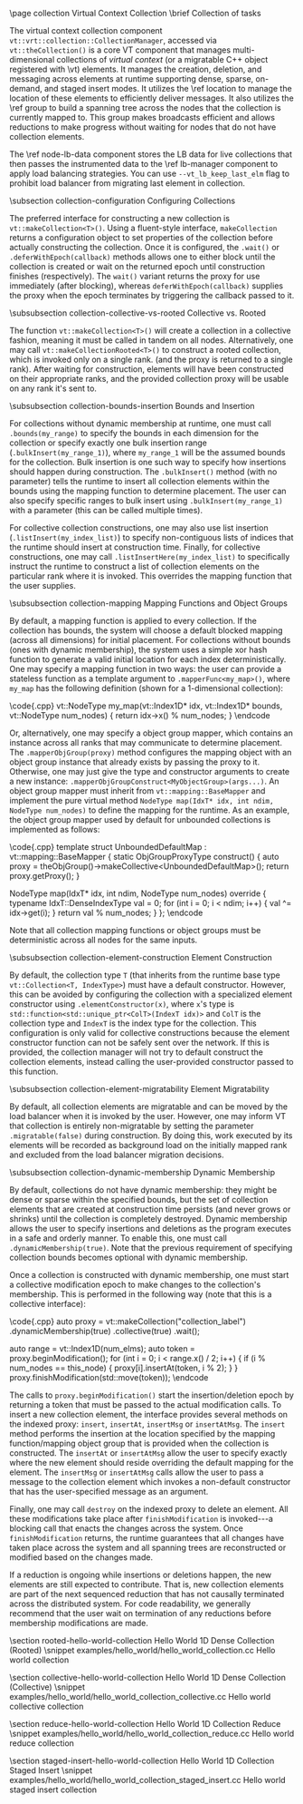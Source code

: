 \page collection Virtual Context Collection
\brief Collection of tasks

The virtual context collection component
`vt::vrt::collection::CollectionManager`, accessed via `vt::theCollection()` is
a core VT component that manages multi-dimensional collections of *virtual
context* (or a migratable C++ object registered with \vt) elements. It manages
the creation, deletion, and messaging across elements at runtime supporting
dense, sparse, on-demand, and staged insert modes. It utilizes the \ref
location to manage the location of these elements to efficiently deliver
messages. It also utilizes the \ref group to build a spanning tree across
the nodes that the collection is currently mapped to. This group makes
broadcasts efficient and allows reductions to make progress without waiting for
nodes that do not have collection elements.

The \ref node-lb-data component stores the LB data for live collections that
then passes the instrumented data to the \ref lb-manager component to apply load
balancing strategies. You can use `--vt_lb_keep_last_elm` flag to prohibit load
balancer from migrating last element in collection.

\subsection collection-configuration Configuring Collections

The preferred interface for constructing a new collection is
`vt::makeCollection<T>()`. Using a fluent-style interface, `makeCollection`
returns a configuration object to set properties of the collection before
actually constructing the collection. Once it is configured, the `.wait()` or
`.deferWithEpoch(callback)` methods allows one to either block until the
collection is created or wait on the returned epoch until construction finishes
(respectively). The `wait()` variant returns the proxy for use immediately
(after blocking), whereas `deferWithEpoch(callback)` supplies the proxy when the
epoch terminates by triggering the callback passed to it.

\subsubsection collection-collective-vs-rooted Collective vs. Rooted

The function `vt::makeCollection<T>()` will create a collection in a collective
fashion, meaning it must be called in tandem on all nodes. Alternatively, one
may call `vt::makeCollectionRooted<T>()` to construct a rooted collection, which
is invoked only on a single rank. (and the proxy is returned to a single
rank). After waiting for construction, elements will have been constructed on
their appropriate ranks, and the provided collection proxy will be usable on any
rank it's sent to.

\subsubsection collection-bounds-insertion Bounds and Insertion

For collections without dynamic membership at runtime, one must call
`.bounds(my_range)` to specify the bounds in each dimension for the collection
or specify exactly one bulk insertion range (`.bulkInsert(my_range_1)`), where
`my_range_1` will be the assumed bounds for the collection. Bulk insertion is
one such way to specify how insertions should happen during construction. The
`.bulkInsert()` method (with no parameter) tells the runtime to insert all
collection elements within the bounds using the mapping function to determine
placement. The user can also specify specific ranges to bulk insert using
`.bulkInsert(my_range_1)` with a parameter (this can be called multiple
times).

For collective collection constructions, one may also use list insertion
(`.listInsert(my_index_list)`) to specify non-contiguous lists of indices that
the runtime should insert at construction time. Finally, for collective
constructions, one may call `.listInsertHere(my_index_list)` to specifically
instruct the runtime to construct a list of collection elements on the
particular rank where it is invoked. This overrides the mapping function that the
user supplies.

\subsubsection collection-mapping Mapping Functions and Object Groups

By default, a mapping function is applied to every collection. If the collection
has bounds, the system will choose a default blocked mapping (across all
dimensions) for initial placement. For collections without bounds (ones with
dynamic membership), the system uses a simple xor hash function to generate a
valid initial location for each index deterministically. One may specify a
mapping function in two ways: the user can provide a stateless function as a
template argument to `.mapperFunc<my_map>()`, where `my_map` has the following
definition (shown for a 1-dimensional collection):

\code{.cpp}
vt::NodeType my_map(vt::Index1D* idx, vt::Index1D* bounds, vt::NodeType num_nodes) {
  return idx->x() % num_nodes;
}
\endcode

Or, alternatively, one may specify a object group mapper, which contains an
instance across all ranks that may communicate to determine placement. The
`.mapperObjGroup(proxy)` method configures the mapping object with an object
group instance that already exists by passing the proxy to it. Otherwise, one
may just give the type and constructor arguments to create a new instance:
`.mapperObjGroupConstruct<MyObjectGroup>(args...)`. An object group mapper must
inherit from `vt::mapping::BaseMapper` and implement the pure virtual method
`NodeType map(IdxT* idx, int ndim, NodeType num_nodes)` to define the mapping
for the runtime. As an example, the object group mapper used by default for
unbounded collections is implemented as follows:

\code{.cpp}
template <typename IdxT>
struct UnboundedDefaultMap : vt::mapping::BaseMapper<IdxT> {
  static ObjGroupProxyType construct() {
    auto proxy = theObjGroup()->makeCollective<UnboundedDefaultMap<IdxT>>();
    return proxy.getProxy();
  }

  NodeType map(IdxT* idx, int ndim, NodeType num_nodes) override {
    typename IdxT::DenseIndexType val = 0;
    for (int i = 0; i < ndim; i++) {
      val ^= idx->get(i);
    }
    return val % num_nodes;
  }
};
\endcode

Note that all collection mapping functions or object groups must be
deterministic across all nodes for the same inputs.

\subsubsection collection-element-construction Element Construction

By default, the collection type `T` (that inherits from the runtime base type
`vt::Collection<T, IndexType>`) must have a default constructor. However, this
can be avoided by configuring the collection with a specialized element
constructor using `.elementConstructor(x)`, where `x`'s type is
`std::function<std::unique_ptr<ColT>(IndexT idx)>` and `ColT` is the collection
type and `IndexT` is the index type for the collection. This configuration is
only valid for collective constructions because the element constructor function
can not be safely sent over the network. If this is provided, the collection
manager will not try to default construct the collection elements, instead
calling the user-provided constructor passed to this function.

\subsubsection collection-element-migratability Element Migratability

By default, all collection elements are migratable and can be moved by the load
balancer when it is invoked by the user. However, one may inform VT that
collection is entirely non-migratable by setting the parameter
`.migratable(false)` during construction. By doing this, work executed by its
elements will be recorded as background load on the initially mapped rank and
excluded from the load balancer migration decisions.

\subsubsection collection-dynamic-membership Dynamic Membership

By default, collections do not have dynamic membership: they might be dense or
sparse within the specified bounds, but the set of collection elements that are
created at construction time persists (and never grows or shrinks) until the
collection is completely destroyed. Dynamic membership allows the user to
specify insertions and deletions as the program executes in a safe and orderly
manner. To enable this, one must call `.dynamicMembership(true)`. Note that the
previous requirement of specifying collection bounds becomes optional with
dynamic membership.

Once a collection is constructed with dynamic membership, one must start a
collective modification epoch to make changes to the collection's
membership. This is performed in the following way (note that this is a
collective interface):

\code{.cpp}
  auto proxy = vt::makeCollection<MyCollection>("collection_label")
    .dynamicMembership(true)
    .collective(true)
    .wait();

  auto range = vt::Index1D(num_elms);
  auto token = proxy.beginModification();
  for (int i = 0; i < range.x() / 2; i++) {
    if (i % num_nodes == this_node) {
      proxy[i].insertAt(token, i % 2);
    }
  }
  proxy.finishModification(std::move(token));
\endcode

The calls to `proxy.beginModification()` start the insertion/deletion epoch by
returning a token that must be passed to the actual modification calls. To
insert a new collection element, the interface provides several methods on the
indexed proxy: `insert`, `insertAt`, `insertMsg` or `insertAtMsg`. The `insert`
method performs the insertion at the location specified by the mapping
function/mapping object group that is provided when the collection is
constructed. The `insertAt` or `insertAtMsg` allow the user to specify exactly
where the new element should reside overriding the default mapping for the
element. The `insertMsg` or `insertAtMsg` calls allow the user to pass a message
to the collection element which invokes a non-default constructor that has the
user-specified message as an argument.

Finally, one may call `destroy` on the indexed proxy to delete an element. All
these modifications take place after `finishModification` is invoked---a blocking
call that enacts the changes across the system. Once `finishModification`
returns, the runtime guarantees that all changes have taken place across the
system and all spanning trees are reconstructed or modified based on the changes
made.

If a reduction is ongoing while insertions or deletions happen, the new elements
are still expected to contribute. That is, new collection elements are part of
the next sequenced reduction that has not causally terminated across the
distributed system. For code readability, we generally recommend that the user
wait on termination of any reductions before membership modifications are made.

\section rooted-hello-world-collection Hello World 1D Dense Collection (Rooted)
\snippet  examples/hello_world/hello_world_collection.cc Hello world collection

\section collective-hello-world-collection Hello World 1D Dense Collection (Collective)
\snippet  examples/hello_world/hello_world_collection_collective.cc Hello world collective collection

\section reduce-hello-world-collection Hello World 1D Collection Reduce
\snippet  examples/hello_world/hello_world_collection_reduce.cc Hello world reduce collection

\section staged-insert-hello-world-collection Hello World 1D Collection Staged Insert
\snippet  examples/hello_world/hello_world_collection_staged_insert.cc Hello world staged insert collection
